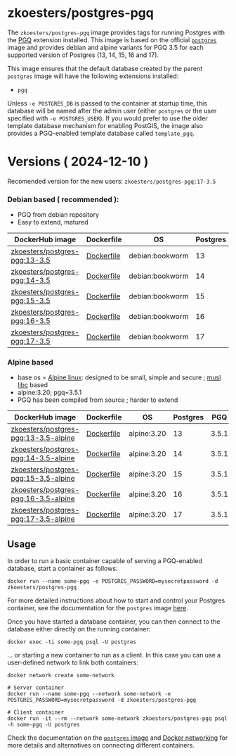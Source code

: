 # zkoesters/postgres-pgq

The `zkoesters/postgres-pgq` image provides tags for running Postgres with the [PGQ](https://github.com/pgq/pgq) extension installed. This image is based on the official [`postgres`](https://registry.hub.docker.com/_/postgres/) image and provides debian and alpine variants for PGQ 3.5 for each supported version of Postgres (13, 14, 15, 16 and 17).

This image ensures that the default database created by the parent `postgres` image will have the following extensions installed:

* `pgq`

Unless `-e POSTGRES_DB` is passed to the container at startup time, this database will be named after the admin user (either `postgres` or the user specified with `-e POSTGRES_USER`). If you would prefer to use the older template database mechanism for enabling PostGIS, the image also provides a PGQ-enabled template database called `template_pgq`.

# Versions ( 2024-12-10 )

Recomended version for the new users: `zkoesters/postgres-pgq:17-3.5`

### Debian based ( recommended ):

* PGQ from debian repository
* Easy to extend, matured

| DockerHub image | Dockerfile | OS | Postgres | PGQ |
| --------------- | ---------- | -- | -------- | --- |
| [zkoesters/postgres-pgq:13-3.5](https://registry.hub.docker.com/r/zkoesters/postgres-pgq/tags?page=1&name=13-3.5) | [Dockerfile](https://github.com/zkoesters/docker-postgres-pgq/blob/master/13-3.5/Dockerfile) | debian:bookworm | 13 | 3.5 |
| [zkoesters/postgres-pgq:14-3.5](https://registry.hub.docker.com/r/zkoesters/postgres-pgq/tags?page=1&name=14-3.5) | [Dockerfile](https://github.com/zkoesters/docker-postgres-pgq/blob/master/14-3.5/Dockerfile) | debian:bookworm | 14 | 3.5 |
| [zkoesters/postgres-pgq:15-3.5](https://registry.hub.docker.com/r/zkoesters/postgres-pgq/tags?page=1&name=15-3.5) | [Dockerfile](https://github.com/zkoesters/docker-postgres-pgq/blob/master/15-3.5/Dockerfile) | debian:bookworm | 15 | 3.5 |
| [zkoesters/postgres-pgq:16-3.5](https://registry.hub.docker.com/r/zkoesters/postgres-pgq/tags?page=1&name=16-3.5) | [Dockerfile](https://github.com/zkoesters/docker-postgres-pgq/blob/master/16-3.5/Dockerfile) | debian:bookworm | 16 | 3.5 |
| [zkoesters/postgres-pgq:17-3.5](https://registry.hub.docker.com/r/zkoesters/postgres-pgq/tags?page=1&name=17-3.5) | [Dockerfile](https://github.com/zkoesters/docker-postgres-pgq/blob/master/17-3.5/Dockerfile) | debian:bookworm | 17 | 3.5 |

### Alpine based

* base os = [Alpine linux](https://alpinelinux.org/): designed to be small, simple and secure ; [musl libc](https://musl.libc.org/) based
* alpine:3.20; pgq=3.5.1
* PGQ has been compiled from source ; harder to extend

| DockerHub image | Dockerfile | OS          | Postgres | PGQ   |
| --------------- | ---------- |-------------| -------- |-------|
| [zkoesters/postgres-pgq:13-3.5-alpine](https://registry.hub.docker.com/r/zkoesters/postgres-pgq/tags?page=1&name=13-3.5-alpine) | [Dockerfile](https://github.com/zkoesters/docker-postgres-pgq/blob/master/13-3.5/alpine/Dockerfile) | alpine:3.20 | 13 | 3.5.1 |
| [zkoesters/postgres-pgq:14-3.5-alpine](https://registry.hub.docker.com/r/zkoesters/postgres-pgq/tags?page=1&name=14-3.5-alpine) | [Dockerfile](https://github.com/zkoesters/docker-postgres-pgq/blob/master/14-3.5/alpine/Dockerfile) | alpine:3.20 | 14 | 3.5.1 |
| [zkoesters/postgres-pgq:15-3.5-alpine](https://registry.hub.docker.com/r/zkoesters/postgres-pgq/tags?page=1&name=15-3.5-alpine) | [Dockerfile](https://github.com/zkoesters/docker-postgres-pgq/blob/master/15-3.5/alpine/Dockerfile) | alpine:3.20 | 15 | 3.5.1 |
| [zkoesters/postgres-pgq:16-3.5-alpine](https://registry.hub.docker.com/r/zkoesters/postgres-pgq/tags?page=1&name=16-3.5-alpine) | [Dockerfile](https://github.com/zkoesters/docker-postgres-pgq/blob/master/16-3.5/alpine/Dockerfile) | alpine:3.20 | 16 | 3.5.1 |
| [zkoesters/postgres-pgq:17-3.5-alpine](https://registry.hub.docker.com/r/zkoesters/postgres-pgq/tags?page=1&name=17-3.5-alpine) | [Dockerfile](https://github.com/zkoesters/docker-postgres-pgq/blob/master/17-3.5/alpine/Dockerfile) | alpine:3.20 | 17 | 3.5.1 |

## Usage

In order to run a basic container capable of serving a PGQ-enabled database, start a container as follows:

    docker run --name some-pgq -e POSTGRES_PASSWORD=mysecretpassword -d zkoesters/postgres-pgq

For more detailed instructions about how to start and control your Postgres container, see the documentation for the `postgres` image [here](https://registry.hub.docker.com/_/postgres/).

Once you have started a database container, you can then connect to the database either directly on the running container:

    docker exec -ti some-pgq psql -U postgres

... or starting a new container to run as a client. In this case you can use a user-defined network to link both containers:

    docker network create some-network

    # Server container
    docker run --name some-pgq --network some-network -e POSTGRES_PASSWORD=mysecretpassword -d zkoesters/postgres-pgq

    # Client container
    docker run -it --rm --network some-network zkoesters/postgres-pgq psql -h some-pgq -U postgres

Check the documentation on the [`postgres` image](https://registry.hub.docker.com/_/postgres/) and [Docker networking](https://docs.docker.com/network/) for more details and alternatives on connecting different containers.
